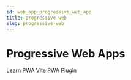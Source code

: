 ```yaml
---
id: web_app_progressive_web_app
title: progressive web
slug: progressive-web
---
```


# Progressive Web Apps

[Learn PWA](https://web.dev/learn/pwa/)
[Vite PWA](https://vite-pwa-org.netlify.app/guide/)
[Plugin](https://github.com/vite-pwa/vite-plugin-pwa)
